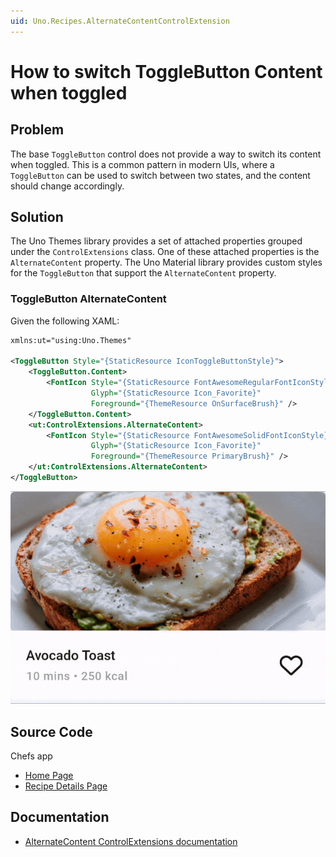 ```yaml
---
uid: Uno.Recipes.AlternateContentControlExtension
---
```


# How to switch ToggleButton Content when toggled

## Problem

The base `ToggleButton` control does not provide a way to switch its content when toggled. This is a common pattern in modern UIs, where a `ToggleButton` can be used to switch between two states, and the content should change accordingly.

## Solution

The Uno Themes library provides a set of attached properties grouped under the `ControlExtensions` class. One of these attached properties is the `AlternateContent` property. The Uno Material library provides custom styles for the `ToggleButton` that support the `AlternateContent` property.

### ToggleButton AlternateContent

Given the following XAML:

```xml
xmlns:ut="using:Uno.Themes"

<ToggleButton Style="{StaticResource IconToggleButtonStyle}">
    <ToggleButton.Content>
        <FontIcon Style="{StaticResource FontAwesomeRegularFontIconStyle}"
                  Glyph="{StaticResource Icon_Favorite}"
                  Foreground="{ThemeResource OnSurfaceBrush}" />
    </ToggleButton.Content>
    <ut:ControlExtensions.AlternateContent>
        <FontIcon Style="{StaticResource FontAwesomeSolidFontIconStyle}"
                  Glyph="{StaticResource Icon_Favorite}"
                  Foreground="{ThemeResource PrimaryBrush}" />
    </ut:ControlExtensions.AlternateContent>
</ToggleButton>
```

![ToggleButton with AlternateContent](../assets/toggle-alternate-content.gif)

## Source Code

Chefs app

- [Home Page](https://github.com/unoplatform/uno.chefs/blob/08d57612e22fd6796e9f0ee7a8a48ba252e7440a/src/Chefs/Views/HomePage.xaml#L57-L61)
- [Recipe Details Page](https://github.com/unoplatform/uno.chefs/blob/08d57612e22fd6796e9f0ee7a8a48ba252e7440a/src/Chefs/Views/RecipeDetailsPage.xaml#L353-L365)

## Documentation

- [AlternateContent ControlExtensions documentation](xref:Uno.Themes.Control.Extensions#alternate-content)
